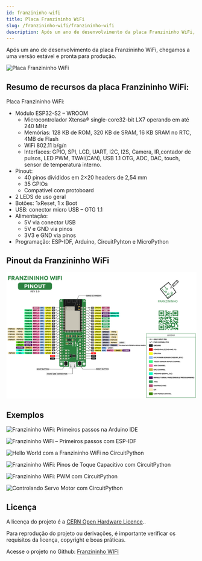 ```yaml
---
id: franzininho-wifi
title: Placa Franzininho WiFi
slug: /franzininho-wifi/franzininho-wifi
description: Após um ano de desenvolvimento da placa Franzininho WiFi, chegamos a uma versão estável e pronta para produção.
---
```


Após um ano de desenvolvimento da placa Franzininho WiFi, chegamos a uma versão estável e pronta para produção.

![Placa Franzininho WiFi](img/franzininho-wifi-new.jpg)

## Resumo de recursos da placa Franzininho WiFi:

Placa Franzininho WiFi:

-   Módulo ESP32-S2 – WROOM
    -   Microcontrolador Xtensa® single-core32-bit LX7 operando em até 240 MHz
    -   Memórias: 128 KB de ROM, 320 KB de SRAM, 16 KB SRAM no RTC, 4MB de Flash
    -   WiFi 802.11 b/g/n
    -   Interfaces: GPIO, SPI, LCD, UART, I2C, I2S, Camera, IR,contador de pulsos, LED PWM, TWAI(CAN), USB 1.1 OTG, ADC, DAC, touch, sensor de temperatura interno.
-   Pinout:
    -   40 pinos divididos em 2×20 headers de 2,54 mm
    -   35 GPIOs
    -   Compatível com protoboard
-   2 LEDS de uso geral
-   Botões: 1xReset, 1 x Boot
-   USB: conector micro USB – OTG 1.1
-   Alimentação:
    -   5V via conector USB
    -   5V e GND via pinos
    -   3V3 e GND via pinos
-   Programação: ESP-IDF, Arduino, CircuitPyhton e MicroPython

## Pinout da Franzininho WiFi

![Nova Franzininho WiFI: pinout](https://raw.githubusercontent.com/Franzininho/imagens-franzininho/main/franzininho-wifi/pinagem-franzininho-wifi.png)

## Exemplos

![Franzininho WiFi: Primeiros passos na Arduino IDE](https://embarcados.com.br/franzininho-wifi-primeiros-passo-na-arduino-ide/)

![Franzininho WiFi – Primeiros passos com ESP-IDF](https://embarcados.com.br/franzininho-wifi-primeiros-passos-com-esp-idf/)

![Hello World com a Franzininho WiFi no CircuitPython](https://embarcados.com.br/hello-world-com-a-franzininho-wifi-no-circuitpython/)

![Franzininho WiFi: Pinos de Toque Capacitivo com CircuitPython](https://embarcados.com.br/franzininho-wifi-pinos-de-toque-capacitivo-com-circuitpython/)

![Franzininho WiFi: PWM com CircuitPython](https://embarcados.com.br/franzininho-wifi-pwm-com-circuitpython/)

![Controlando Servo Motor com CircuitPython](https://embarcados.com.br/controlando-servo-motor-com-circuitpython/)


## Licença

A licença do projeto é a [CERN Open Hardware Licence](https://ohwr.org/project/cernohl/wikis/home)..

Para reprodução do projeto ou derivações, é importante verificar os requisitos da licença, copyright e boas práticas.

Acesse o projeto no Github: [Franzininho WIFI](https://github.com/Franzininho/Franzininho-WiFi-board)
